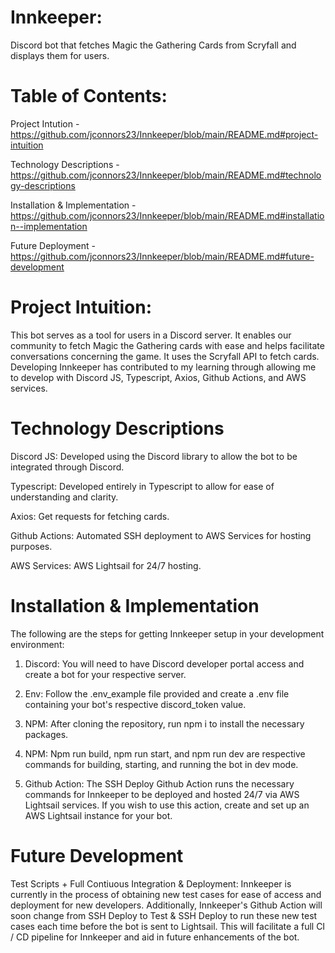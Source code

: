 # Innkeeper:

Discord bot that fetches Magic the Gathering Cards from Scryfall and displays them for users.

# Table of Contents:

Project Intution - https://github.com/jconnors23/Innkeeper/blob/main/README.md#project-intuition

Technology Descriptions - https://github.com/jconnors23/Innkeeper/blob/main/README.md#technology-descriptions

Installation & Implementation - https://github.com/jconnors23/Innkeeper/blob/main/README.md#installation--implementation

Future Deployment - https://github.com/jconnors23/Innkeeper/blob/main/README.md#future-development

# Project Intuition:

This bot serves as a tool for users in a Discord server. It enables our community to fetch Magic the Gathering cards with ease and helps facilitate conversations concerning the game. It uses the Scryfall API to fetch cards. Developing Innkeeper has contributed to my learning through allowing me to develop with Discord JS, Typescript, Axios, Github Actions, and AWS services.

# Technology Descriptions

Discord JS: Developed using the Discord library to allow the bot to be integrated through Discord.

Typescript: Developed entirely in Typescript to allow for ease of understanding and clarity.

Axios: Get requests for fetching cards.

Github Actions: Automated SSH deployment to AWS Services for hosting purposes.

AWS Services: AWS Lightsail for 24/7 hosting.

# Installation & Implementation

The following are the steps for getting Innkeeper setup in your development environment:

1. Discord: You will need to have Discord developer portal access and create a bot for your respective server.

2. Env: Follow the .env_example file provided and create a .env file containing your bot's respective discord_token value.

3. NPM: After cloning the repository, run npm i to install the necessary packages.

4. NPM: Npm run build, npm run start, and npm run dev are respective commands for building, starting, and running the bot in dev mode.

5. Github Action: The SSH Deploy Github Action runs the necessary commands for Innkeeper to be deployed and hosted 24/7 via AWS Lightsail services. If you wish to use this action, create and set up an AWS Lightsail instance for your bot.

# Future Development

Test Scripts + Full Contiuous Integration & Deployment: Innkeeper is currently in the process of obtaining new test cases for ease of access and deployment for new developers. Additionally, Innkeeper's Github Action will soon change from SSH Deploy to Test & SSH Deploy to run these new test cases each time before the bot is sent to Lightsail. This will facilitate a full CI / CD pipeline for Innkeeper and aid in future enhancements of the bot.
